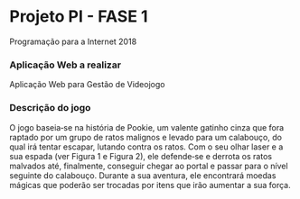 # Projeto PI - FASE 1
Programação para a Internet 2018

### Aplicação Web a realizar
Aplicação Web para Gestão de Videojogo

### Descrição do jogo
O jogo baseia‐se na história de Pookie, um valente gatinho cinza que fora raptado por um grupo de
ratos malignos e levado para um calabouço, do qual irá tentar escapar, lutando contra os ratos. Com
o seu olhar laser e a sua espada (ver Figura 1 e Figura 2), ele defende‐se e derrota os ratos malvados
até, finalmente, conseguir chegar ao portal e passar para o nível seguinte do calabouço. Durante a sua
aventura, ele encontrará moedas mágicas que poderão ser trocadas por itens que irão aumentar a sua
força.